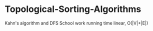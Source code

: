 # Topological-Sorting-Algorithms
Kahn's algorithm and DFS
School work
running time linear, O(|V|+|E|) 
